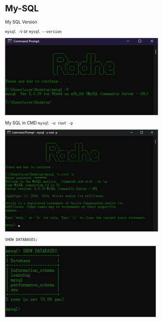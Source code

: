 # My-SQL

My SQL Version

`mysql -V` or `mysql --version`

![Version](./img/mysql%20-V.png)

My SQL in CMD
`mysql -u root -p`

![Version](./img/mysql%20-u%20root%20-p.png)

`SHOW DATABASES;`

![Version](./img/SHOW%20DATABASES.png)
